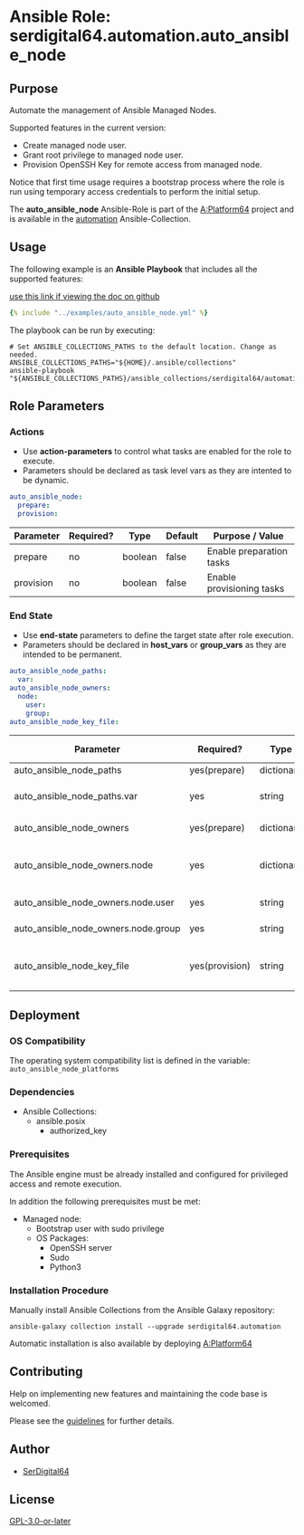 # Ansible Role: serdigital64.automation.auto_ansible_node

## Purpose

Automate the management of Ansible Managed Nodes.

Supported features in the current version:

- Create managed node user.
- Grant root privilege to managed node user.
- Provision OpenSSH Key for remote access from managed node.

Notice that first time usage requires a bootstrap process where the role is run using temporary access credentials to perform the initial setup.

The **auto_ansible_node** Ansible-Role is part of the [A:Platform64](https://github.com/serdigital64/aplatform64) project and is available in the [automation](https://aplatform64.readthedocs.io/en/latest/collections/automation) Ansible-Collection.

## Usage

The following example is an **Ansible Playbook** that includes all the supported features:

[use this link if viewing the doc on github](https://github.com/aplatform64/automation/blob/main/playbooks/auto_ansible_node.yml)

```yaml
{% include "../examples/auto_ansible_node.yml" %}
```

The playbook can be run by executing:

```shell
# Set ANSIBLE_COLLECTIONS_PATHS to the default location. Change as needed.
ANSIBLE_COLLECTIONS_PATHS="${HOME}/.ansible/collections"
ansible-playbook "${ANSIBLE_COLLECTIONS_PATHS}/ansible_collections/serdigital64/automation/playbooks/auto_ansible_node.yml"
```

## Role Parameters

### Actions

- Use **action-parameters** to control what tasks are enabled for the role to execute.
- Parameters should be declared as task level vars as they are intented to be dynamic.

```yaml
auto_ansible_node:
  prepare:
  provision:
```

| Parameter | Required? | Type    | Default | Purpose / Value           |
| --------- | --------- | ------- | ------- | ------------------------- |
| prepare   | no        | boolean | false   | Enable preparation tasks  |
| provision | no        | boolean | false   | Enable provisioning tasks |

### End State

- Use **end-state** parameters to define the target state after role execution.
- Parameters should be declared in **host_vars** or **group_vars** as they are intended to be permanent.

```yaml
auto_ansible_node_paths:
  var:
auto_ansible_node_owners:
  node:
    user:
    group:
auto_ansible_node_key_file:
```

| Parameter                           | Required?      | Type       | Default             | Purpose / Value                  |
| ----------------------------------- | -------------- | ---------- | ------------------- | -------------------------------- |
| auto_ansible_node_paths             | yes(prepare)   | dictionary |                     | Set paths                        |
| auto_ansible_node_paths.var         | yes            | string     | `"/var/opt/amnode"` | Runtime data repository          |
| auto_ansible_node_owners            | yes(prepare)   | dictionary |                     | Define users                     |
| auto_ansible_node_owners.node       | yes            | dictionary |                     | Define directory structure owner |
| auto_ansible_node_owners.node.user  | yes            | string     | `"amnode"`          | Set login name                   |
| auto_ansible_node_owners.node.group | yes            | string     | `"amnode"`          | Set group name                   |
| auto_ansible_node_key_file          | yes(provision) | string     |                     | Path to the OpenSSH key file     |

## Deployment

### OS Compatibility

The operating system compatibility list is defined in the variable: `auto_ansible_node_platforms`

### Dependencies

- Ansible Collections:
  - ansible.posix
    - authorized_key

### Prerequisites

The Ansible engine must be already installed and configured for privileged access and remote execution.

In addition the following prerequisites must be met:

- Managed node:
  - Bootstrap user with sudo privilege
  - OS Packages:
    - OpenSSH server
    - Sudo
    - Python3

### Installation Procedure

Manually install Ansible Collections from the Ansible Galaxy repository:

```shell
ansible-galaxy collection install --upgrade serdigital64.automation
```

Automatic installation is also available by deploying [A:Platform64](https://aplatform64.readthedocs.io/en/latest/#deployment)

## Contributing

Help on implementing new features and maintaining the code base is welcomed.

Please see the [guidelines](https://aplatform64.readthedocs.io/en/latest/contributing/CONTRIBUTING) for further details.

## Author

- [SerDigital64](https://serdigital64.github.io/)

## License

[GPL-3.0-or-later](https://www.gnu.org/licenses/gpl-3.0.txt)
